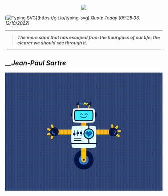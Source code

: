 <p align='center'><img src='https://komarev.com/ghpvc/?username=hungpurdie&label=Total+Vistors&color=brightgreen&style=plastic'></p> 

[![Typing SVG](https://readme-typing-svg.herokuapp.com?font=Press+Start+2P&color=C2F784&size=35&width=900&height=100&lines=Hello+World%2C+I'm+Hung+!)](https://git.io/typing-svg) 
 _Quote Today (09:28:33, 12/10/2022)_
___
>**_The more sand that has escaped from the hourglass of our life, the clearer we should see through it._**
___

## __**_Jean-Paul Sartre_**

![RobotDance](src/assets/images/robot-dancing-dribble.gif?style=center)

